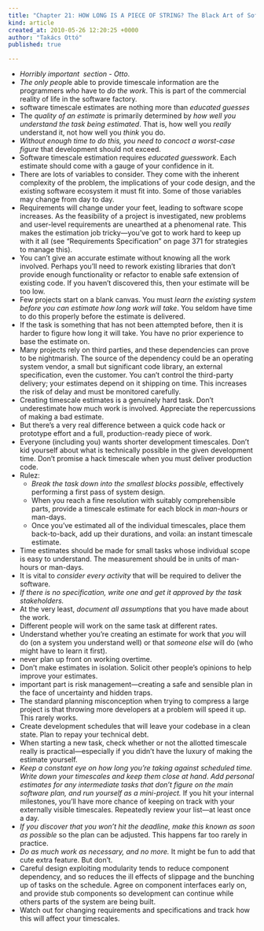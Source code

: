 ```yaml
---
title: "Chapter 21: HOW LONG IS A PIECE OF STRING? The Black Art of Software Timescale Estimation"
kind: article
created_at: 2010-05-26 12:20:25 +0000
author: "Takács Ottó"
published: true

---
```

<ul>
    <li><em>Horribly important &nbsp;section - Otto</em>.</li>
    <li><em>The only peopl</em>e able to provide timescale information are the programmers <em>who</em> have to <em>do the work</em>. This is part of the commercial reality of life in the software factory.</li>
    <li>software timescale estimates are nothing more than <em>educated guesses</em></li>
    <li>The <em>quality of an estimate</em> is primarily determined by <em>how well you understand the task being estimated</em>. That is, how well you <em>really</em> understand it, not how well you <em>think</em> you do.</li>
    <li><em>Without enough time to do this, you need to concoct a worst-case figure </em>that development should not exceed.</li>
    <li>Software timescale estimation requires <em>educated guesswork</em>. Each estimate should come with a gauge of your confidence in it.</li>
    <li>There are lots of variables to consider. They come with the inherent complexity of the problem, the implications of your code  design, and the existing software ecosystem it must fit into. Some of those variables may change from day to day.</li>
    <li>Requirements will change under your feet, leading to software scope increases. As the feasibility of a project is investigated, new problems and user-level requirements are unearthed at a phenomenal rate. This makes the estimation job tricky&mdash;you&rsquo;ve got to  work hard to keep up with it all (see &ldquo;Requirements Specification&rdquo; on page 371 for strategies to manage this).</li>
    <li>You can&rsquo;t give an accurate estimate without knowing all the work involved. Perhaps you&rsquo;ll need to rework existing libraries that don&rsquo;t provide enough functionality or refactor to enable safe extension of existing code. If you haven&rsquo;t discovered this, then your estimate will be too low.</li>
    <li>Few projects start on a blank canvas. You must <em>learn the existing system before you can estimate how long work will take</em>. You seldom have time to do this properly before the estimate is delivered.</li>
    <li>If the task is something that has not been attempted before, then it is harder to figure how long it will take. You have no prior experience to base the estimate on.</li>
    <li>Many projects rely on third parties, and these dependencies can prove to be nightmarish. The source of the dependency could be an operating system vendor, a small but significant code library, an external specification, even the customer. You can&rsquo;t control the third-party delivery; your estimates depend on it shipping on time. This increases the risk of delay and must be monitored carefully.</li>
    <li>Creating timescale estimates is a genuinely hard task. Don&rsquo;t underestimate how much work is involved. Appreciate the repercussions of making a bad estimate.</li>
    <li>But there&rsquo;s a very real difference between a quick code hack or prototype effort and a full, production-ready piece of work.</li>
    <li>Everyone (including you) wants shorter development timescales. Don&rsquo;t kid yourself about what is technically possible in the given development time. Don&rsquo;t promise a hack timescale when you must deliver production code.</li>
    <li>Rulez:
    <ul>
        <li><em>Break the task down into the smallest blocks possible, </em>effectively performing a first pass of system design.</li>
        <li>When you reach a fine resolution with suitably comprehensible parts, provide a timescale estimate for each block in <em>man-hours </em>or man-days.</li>
        <li>Once you&rsquo;ve estimated all of the individual timescales, place them back-to-back, add up their durations, and voila: an instant timescale estimate.</li>
    </ul>
    </li>
    <li>Time estimates should be made for small tasks whose individual scope is easy to understand. The measurement should be in units of man-hours or man-days.</li>
    <li>It is vital to <em>consider every activity </em>that will be required to deliver the software.</li>
    <li><em>If there is no specification, write one and get it approved by the task stakeholders.</em></li>
    <li>At the very least, <em>document all assumptions</em> that you have made about the work.</li>
    <li>Different people will work on the same task at different rates.</li>
    <li>Understand whether you&rsquo;re creating an estimate for work that <em>you</em> will do (on a system you understand well) or that <em>someone else</em> will do (who might have to learn it first).</li>
    <li>never plan up front on working overtime.</li>
    <li>Don&rsquo;t make estimates in isolation. Solicit other people&rsquo;s opinions to help improve your estimates.</li>
    <li>important part is risk management&mdash;creating a safe and sensible plan in the face of uncertainty and hidden traps.</li>
    <li>The standard planning misconception when trying to compress a large project is that throwing more developers at a problem will speed it up. This rarely works.</li>
    <li>Create development schedules that will leave your codebase in a clean state. Plan to repay your technical debt.</li>
    <li>When starting a new task, check whether or not the allotted timescale really is practical&mdash;especially if you didn&rsquo;t have the luxury of making the estimate yourself.</li>
    <li><em>Keep a constant eye on how long you&rsquo;re taking against scheduled time. Write down your timescales and keep them close at hand</em>. <em>Add personal estimates for any intermediate tasks that don&rsquo;t figure on the main software plan, and run yourself as a mini-project.</em> If you hit your internal milestones, you&rsquo;ll have more chance of keeping on track with your externally visible timescales. Repeatedly review your list&mdash;at least once a day.</li>
    <li><em>If you discover that you won&rsquo;t hit the deadline, make this known as soon as possible </em>so the plan can be adjusted. This happens far too rarely in practice.</li>
    <li><em>Do as much work as necessary, and no more. </em>It might be fun to add that cute extra feature. But don&rsquo;t.</li>
    <li>Careful design exploiting modularity tends to reduce component dependency, and so reduces the ill effects of slippage and the bunching up of tasks on the schedule. Agree on component interfaces early on, and provide stub components so development can continue while others parts of the system are being built.</li>
    <li>Watch out for changing requirements and specifications and track how this will affect your timescales.</li>
</ul>

